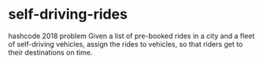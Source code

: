 # self-driving-rides
hashcode 2018 problem
Given a list of pre-booked rides in a city and a fleet of self-driving vehicles, assign the rides to vehicles, so that riders get to their destinations on time.
